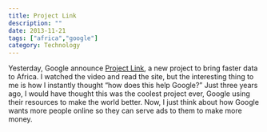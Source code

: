 ```yaml
---
title: Project Link
description: ""
date: 2013-11-21
tags: ["africa","google"]
category: Technology
---
```


Yesterday, Google announce [Project Link](https://www.csquared.com), a new project to bring faster data to Africa. I watched the video and read the site, but the interesting thing to me is how I instantly thought “how does this help Google?” Just three years ago, I would have thought this was the coolest project ever, Google using their resources to make the world better. Now, I just think about how Google wants more people online so they can serve ads to them to make more money.